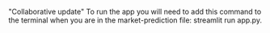 "Collaborative update" 
To run the app you will need to add this command to the terminal when you are in the market-prediction file: streamlit run app.py. 

